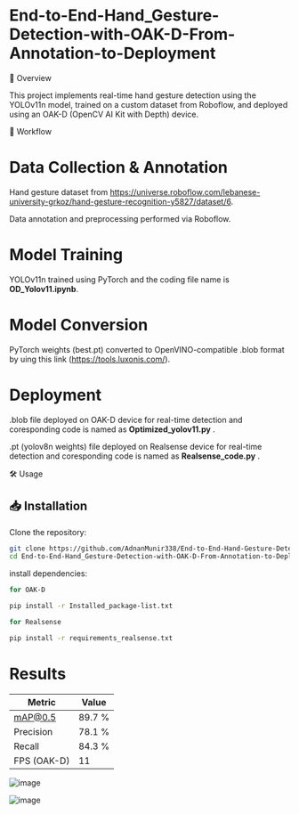 # End-to-End-Hand_Gesture-Detection-with-OAK-D-From-Annotation-to-Deployment

🚀 Overview

This project implements real-time hand gesture detection using the YOLOv11n model, trained on a custom dataset from Roboflow, and deployed using an OAK-D (OpenCV AI Kit with Depth) device.

📌 Workflow

# Data Collection & Annotation

Hand gesture dataset from https://universe.roboflow.com/lebanese-university-grkoz/hand-gesture-recognition-y5827/dataset/6.

Data annotation and preprocessing performed via Roboflow.

# Model Training

YOLOv11n trained using PyTorch and the coding file name is **OD_Yolov11.ipynb**.

# Model Conversion

PyTorch weights (best.pt) converted to OpenVINO-compatible .blob format by uing this link (https://tools.luxonis.com/).

# Deployment

.blob file deployed on OAK-D device for real-time detection and coresponding code is named as **Optimized_yolov11.py** .

.pt (yolov8n weights) file deployed on Realsense device for real-time detection and coresponding code is named as **Realsense_code.py** .

🛠️ Usage

## 📥 Installation

Clone the repository:
```bash
git clone https://github.com/AdnanMunir338/End-to-End-Hand-Gesture-Detection-with-OAK-D-From-Annotation-to-Deployment.git
cd End-to-End-Hand_Gesture-Detection-with-OAK-D-From-Annotation-to-Deployment
```

install dependencies:
```bash
for OAK-D

pip install -r Installed_package-list.txt
```
```bash
for Realsense

pip install -r requirements_realsense.txt
```
# Results
| Metric           | Value   |
|------------------|---------|
| mAP@0.5          | 89.7 %|
| Precision        |  78.1 % |
| Recall           |  84.3 %|
| FPS (OAK-D)      | 11     |

![image](https://github.com/user-attachments/assets/57dbf46d-f7e9-4d47-bfcb-ddb8bf51c23d)

![image](https://github.com/user-attachments/assets/2cece457-f29c-436c-990c-fa7edc29aaa4)





